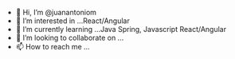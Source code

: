 - 👋 Hi, I’m @juanantoniom
- 👀 I’m interested in ...React/Angular
- 🌱 I’m currently learning ...Java Spring, Javascript React/Angular
- 💞️ I’m looking to collaborate on ...
- 📫 How to reach me ...

<!---
juanantoniom/juanantoniom is a ✨ special ✨ repository because its `README.md` (this file) appears on your GitHub profile.
You can click the Preview link to take a look at your changes.
--->
